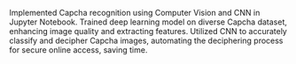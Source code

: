 Implemented Capcha recognition using Computer Vision and CNN in Jupyter Notebook. Trained deep learning model on diverse Capcha dataset, enhancing image quality and extracting features. Utilized CNN to accurately classify and decipher Capcha images, automating the deciphering process for secure online access, saving time.

